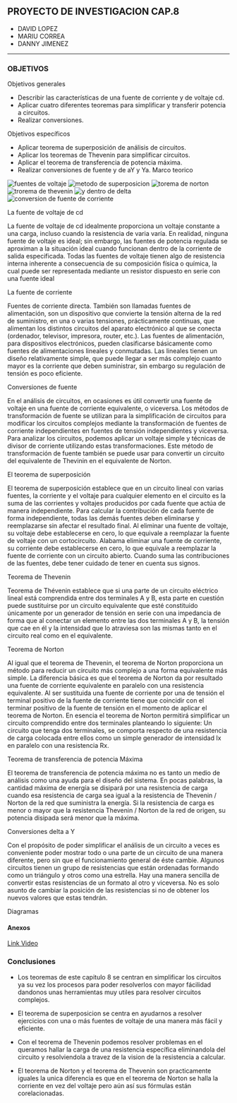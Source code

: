 ## PROYECTO DE INVESTIGACION CAP.8
- DAVID LOPEZ
- MARIU CORREA
- DANNY JIMENEZ



---------------------------------------------
### OBJETIVOS 
	

Objetivos generales   	
- Describir las características de una fuente de corriente y de voltaje cd.	
- Aplicar cuatro diferentes teoremas para simplificar y transferir potencia a circuitos. 
- Realizar conversiones.

Objetivos específicos	
- Aplicar teorema de superposición de análisis de circuitos. 
- Aplicar los teoremas de Thevenin para simplificar circuitos.
- Aplicar el teorema de transferencia de potencia máxima.
- Realizar conversiones de fuente y de aY y Ya.
Marco teorico

![fuentes de voltaje](https://user-images.githubusercontent.com/76136485/103899061-d528d580-50c3-11eb-9785-5179a7856c81.jpeg)
![metodo de superposicion](https://user-images.githubusercontent.com/76136485/103899064-d5c16c00-50c3-11eb-85c9-b0dce5453414.jpeg)
![torema de norton](https://user-images.githubusercontent.com/76136485/103899067-d65a0280-50c3-11eb-9dc9-b3e7fa42ff16.jpeg)
![trorema de thevenin](https://user-images.githubusercontent.com/76136485/103899068-d65a0280-50c3-11eb-9d49-aa77bfca3a05.jpeg)
![y dentro de delta](https://user-images.githubusercontent.com/76136485/103899070-d6f29900-50c3-11eb-98a8-9ff815036622.jpeg)
![conversion de fuente de corriente](https://user-images.githubusercontent.com/76136485/103899072-d6f29900-50c3-11eb-92dd-1ef3f1db89c1.jpeg)

La fuente de voltaje de cd

La fuente de voltaje de cd idealmente proporciona un voltaje constante a una carga, 
incluso cuando la resistencia de varia varía.
En realidad, ninguna fuente de voltaje es ideal; sin embargo, las fuentes de potencia
regulada se aproximan a la situación ideal cuando funcionan dentro de la corriente de 
salida especificada. Todas las fuentes de voltaje tienen algo de resistencia interna
inherente a consecuencia de su composición física o química, la cual puede ser 
representada mediante un resistor dispuesto en serie con una fuente ideal



La fuente de corriente

Fuentes de corriente directa. También son llamadas fuentes de alimentación,
son un dispositivo que convierte la tensión alterna de la red de suministro, en una o 
varias tensiones, prácticamente continuas, que alimentan los distintos circuitos del 
aparato electrónico al que se conecta (ordenador, televisor, impresora, router, 
etc.).
Las fuentes de alimentación, para dispositivos electrónicos, pueden clasificarse 
básicamente como fuentes de alimentaciones lineales y conmutadas. Las lineales
tienen un diseño relativamente simple, que puede llegar a ser más complejo cuanto 
mayor es la corriente que deben suministrar, sin embargo su regulación de tensión
 es poco eficiente. 

Conversiones de fuente

En el análisis de circuitos, en ocasiones es útil convertir una fuente de voltaje en una
fuente de corriente equivalente, o viceversa.
Los métodos de transformación de fuente se utilizan para la simplificación de 
circuitos para modificar los circuitos complejos mediante la transformación de 
fuentes de corriente independientes en fuentes de tensión independientes y 
viceversa. Para analizar los circuitos, podemos aplicar un voltaje simple y
técnicas de divisor de corriente utilizando estas transformaciones. Este método
de transformación de fuente también se puede usar para convertir un circuito del 
equivalente de Thevinin en el equivalente de Norton. 

El teorema de superposición

El teorema de superposición establece que en un circuito lineal con varias 
fuentes, la corriente y el voltaje para cualquier elemento en el circuito es la 
suma de las corrientes y voltajes producidos por cada fuente que actúa de 
manera independiente.
Para calcular la contribución de cada fuente de forma independiente, todas 
las demás fuentes deben eliminarse y reemplazarse sin afectar el resultado 
final. Al eliminar una fuente de voltaje, su voltaje debe establecerse en cero,
lo que equivale a reemplazar la fuente de voltaje con un cortocircuito. Alabama
eliminar una fuente de corriente, su corriente debe establecerse en cero, lo 
que equivale a reemplazar la fuente de corriente con un circuito abierto.
Cuando suma las contribuciones de las fuentes, debe tener cuidado de 
tener en cuenta sus signos. 

Teorema de Thevenin

Teorema de Thévenin establece que si una parte de un circuito eléctrico lineal 
está comprendida entre dos terminales A y B, esta parte en cuestión puede 
sustituirse por un circuito equivalente que esté constituido únicamente por un 
generador de tensión en serie con una impedancia de forma que al conectar un 
elemento entre las dos terminales A y B, la tensión que cae en él y la intensidad 
que lo atraviesa son las mismas tanto en el circuito real como en el equivalente.

Teorema de Norton

Al igual que el teorema de Thevenin, el teorema de Norton proporciona un método para reducir un 
circuito más complejo a una forma equivalente más simple. La diferencia básica es que el teorema de
Norton da por resultado una fuente de corriente equivalente en paralelo con una resistencia equivalente.
Al ser sustituida una fuente de corriente por una de tensión el terminal positivo de 
la fuente de corriente tiene que coincidir con el terminar positivo de la fuente de 
tensión en el momento de aplicar el teorema de Norton. En esencia el teorema de
Norton permitirá simplificar un circuito comprendido entre dos terminales 
planteando lo siguiente: Un circuito que tenga dos terminales, se comporta 
respecto de una resistencia de carga colocada entre ellos como un simple 
generador de intensidad Ix en paralelo con una resistencia Rx.

Teorema de transferencia de potencia Máxima

El teorema de transferencia de potencia máxima no es tanto un medio
de análisis como una ayuda para el diseño del sistema. En pocas
palabras, la cantidad máxima de energía se disipará por una resistencia
de carga cuando esa resistencia de carga sea igual a la resistencia de 
Thevenin / Norton de la red que suministra la energía. Si la resistencia
de carga es menor o mayor que la resistencia Thevenin / Norton de la 
red de origen, su potencia disipada será menor que la máxima.

Conversiones delta a Y 

Con el propósito de poder simplificar el análisis de un circuito a veces es conveniente poder
 mostrar todo o una parte de un circuito de una manera diferente, pero sin que el
funcionamiento general de éste cambie. Algunos circuitos tienen un grupo de resistencias que
están ordenadas formando como un triángulo y otros como una estrella. Hay una manera
sencilla de convertir estas resistencias de un formato al otro y viceversa. No es solo asunto de
 cambiar la posición de las resistencias si no de obtener los nuevos valores que estas tendrán.

Diagramas

#### **Anexos**

[Link Video](https://www.youtube.com/watch?v=gM3nKqke5yE "Link Video")


### Conclusiones

- Los teoremas de este capitulo 8 se centran en simplificar los circuitos ya su vez los procesos para poder resolverlos con mayor fácilidad
dandonos unas herramientas muy utiles para resolver circuitos complejos.

- El teorema de superposicion se centra en ayudarnos a resolver ejercicios con una o más fuentes de voltaje de una manera más fácil y eficiente.

- Con el teorema de Thevenin podemos resolver problemas en el queramos hallar la carga de una resistencia específica eliminandola del circuito
y resolviendola a travez de la vision de la resistencia a calcular.

- El teorema de Norton y el teorema de Thevenin son practicamente iguales la unica diferencia es que en el teorema de Norton se halla la corriente en vez del voltaje
pero aún así sus fórmulas están corelacionadas.
